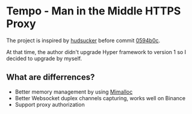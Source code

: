 # Tempo - Man in the Middle HTTPS Proxy
The project is inspired by [hudsucker](https://github.com/omjadas/hudsucker) before commit [0594b0c](https://github.com/omjadas/hudsucker/commit/0594b0c1557ab5a807d1ebb8a33d1947a9f34e6e).

At that time, the author didn't upgrade Hyper framework to version 1 so I decided to upgrade by myself.

## What are differrences?
- Better memory management by using [Mimalloc](https://github.com/microsoft/mimalloc)
- Better Websocket duplex channels capturing, works well on Binance
- Support proxy authorization
